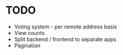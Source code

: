 # TODO

- Voting system - per remote address basis
- View counts
- Split backend / frontend to separate apps
- Pagination
